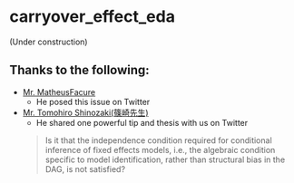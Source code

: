 # carryover_effect_eda
(Under construction)

## Thanks to the following:
- [Mr. MatheusFacure](https://twitter.com/MatheusFacure/status/1603365976950689793?s=20&t=S9f7xh1rFVOnGjFa8aeOLA)
  - He posed this issue on Twitter
- [Mr. Tomohiro Shinozaki(篠崎先生)](https://twitter.com/she_knows_a_key/status/1603619165838811138?s=20&t=S9f7xh1rFVOnGjFa8aeOLA)
  - He shared one powerful tip and thesis with us on Twitter
  > Is it that the independence condition required for conditional inference of fixed effects models, i.e., the algebraic condition specific to model identification, rather than structural bias in the DAG, is not satisfied?
